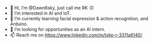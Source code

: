 - 👋 Hi, I’m @Dawn6sky, just call me RK :D
- 👀 I’m interested in AI and IoT.
- 🌱 I’m currently learning facial expression & action recognition, and Arduino.
- 💞️ I’m looking for opportunities as an AI intern.
- 📫 Reach me on https://www.linkedin.com/in/loke-r-3311a6140/

<!---
Dawn6sky/Dawn6sky is a ✨ special ✨ repository because its `README.md` (this file) appears on your GitHub profile.
You can click the Preview link to take a look at your changes.
--->
